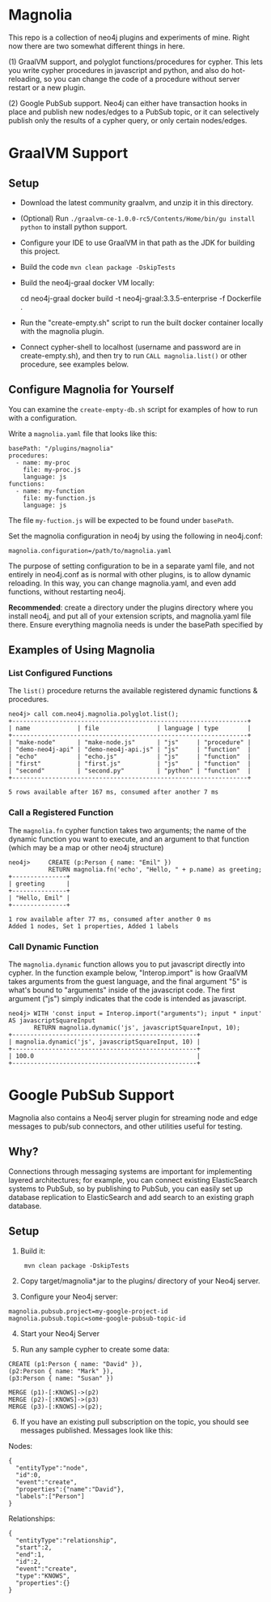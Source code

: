 Magnolia
===========

This repo is a collection of neo4j plugins and experiments of mine.  Right now there are two somewhat different
things in here.

(1) GraalVM support, and polyglot functions/procedures for cypher.  This lets you write cypher procedures in
javascript and python, and also do hot-reloading, so you can change the code of a procedure without server restart
or a new plugin.

(2) Google PubSub support.  Neo4j can either have transaction hooks in place and publish new nodes/edges to
a PubSub topic, or it can selectively publish only the results of a cypher query, or only certain nodes/edges.

# GraalVM Support

## Setup

- Download the latest community graalvm, and unzip it in this directory.
- (Optional) Run `./graalvm-ce-1.0.0-rc5/Contents/Home/bin/gu install python` to install python support.
- Configure your IDE to use GraalVM in that path as the JDK for building this project.
- Build the code `mvn clean package -DskipTests`
- Build the neo4j-graal docker VM locally:

    cd neo4j-graal
    docker build -t neo4j-graal:3.3.5-enterprise -f Dockerfile .

- Run the "create-empty.sh" script to run the built docker container locally with the magnolia plugin.
- Connect cypher-shell to localhost (username and password are in create-empty.sh), and then try to run
`CALL magnolia.list()` or other procedure, see examples below.

## Configure Magnolia for Yourself

You can examine the `create-empty-db.sh` script for examples of how to run with a configuration.

Write a `magnolia.yaml` file that looks like this:

    basePath: "/plugins/magnolia"
    procedures:
      - name: my-proc
        file: my-proc.js
        language: js
    functions:
      - name: my-function
        file: my-function.js
        language: js

The file `my-fuction.js` will be expected to be found under `basePath`.

Set the magnolia configuration in neo4j by using the following in neo4j.conf:

`magnolia.configuration=/path/to/magnolia.yaml`

The purpose of setting configuration to be in a separate yaml file, and not entirely in neo4j.conf
as is normal with other plugins, is to allow dynamic reloading.  In this way, you can change magnolia.yaml, and 
even add functions, without restarting neo4j.

**Recommended**: create a directory under the plugins directory where you install neo4j, and put all of your
extension scripts, and magnolia.yaml file there.  Ensure everything magnolia needs is under the basePath
specified by 

## Examples of Using Magnolia

### List Configured Functions

The `list()` procedure returns the available registered dynamic functions & procedures.

    neo4j> call com.neo4j.magnolia.polyglot.list();
    +-----------------------------------------------------------------+
    | name             | file                | language | type        |
    +-----------------------------------------------------------------+
    | "make-node"      | "make-node.js"      | "js"     | "procedure" |
    | "demo-neo4j-api" | "demo-neo4j-api.js" | "js"     | "function"  |
    | "echo"           | "echo.js"           | "js"     | "function"  |
    | "first"          | "first.js"          | "js"     | "function"  |
    | "second"         | "second.py"         | "python" | "function"  |
    +-----------------------------------------------------------------+
    
    5 rows available after 167 ms, consumed after another 7 ms

### Call a Registered Function

The `magnolia.fn` cypher function takes two arguments; the name of the dynamic function you want to 
execute, and an argument to that function (which may be a map or other neo4j structure)

    neo4j>     CREATE (p:Person { name: "Emil" })
               RETURN magnolia.fn('echo', "Hello, " + p.name) as greeting;
    +---------------+
    | greeting      |
    +---------------+
    | "Hello, Emil" |
    +---------------+
    
    1 row available after 77 ms, consumed after another 0 ms
    Added 1 nodes, Set 1 properties, Added 1 labels

### Call Dynamic Function

The `magnolia.dynamic` function allows you to put javascript directly into cypher.  In the function
example below, "Interop.import" is how GraalVM takes arguments from the guest language, and the final
argument "5" is what's bound to "arguments" inside of the javascript code.  The first argument ("js") simply
indicates that the code is intended as javascript.

    neo4j> WITH 'const input = Interop.import("arguments"); input * input' AS javascriptSquareInput
           RETURN magnolia.dynamic('js', javascriptSquareInput, 10);
    +---------------------------------------------------+
    | magnolia.dynamic('js', javascriptSquareInput, 10) |
    +---------------------------------------------------+
    | 100.0                                             |
    +---------------------------------------------------+

# Google PubSub Support

Magnolia also contains a Neo4j server plugin for streaming node and edge messages to pub/sub
connectors, and other utilities useful for testing.

## Why?

Connections through messaging systems are important for implementing layered architectures; for example,
you can connect existing ElasticSearch systems to PubSub, so by publishing to PubSub, you can easily set
up database replication to ElasticSearch and add search to an existing graph database.

## Setup

1. Build it:

        mvn clean package -DskipTests

2. Copy target/magnolia*.jar to the plugins/ directory of your Neo4j server.

3.  Configure your Neo4j server:

```
magnolia.pubsub.project=my-google-project-id
magnolia.pubsub.topic=some-google-pubsub-topic-id
```

4. Start your Neo4j Server

5. Run any sample cypher to create some data:

```
CREATE (p1:Person { name: "David" }),
(p2:Person { name: "Mark" }),
(p3:Person { name: "Susan" })

MERGE (p1)-[:KNOWS]->(p2)
MERGE (p2)-[:KNOWS]->(p3)
MERGE (p3)-[:KNOWS]->(p2);
```

6. If you have an existing pull subscription on the topic, you should see messages published.  Messages look like this:

Nodes:
```
{ 
  "entityType":"node",
  "id":0,
  "event":"create",
  "properties":{"name":"David"},
  "labels":["Person"]
}
```

Relationships:
```
{
  "entityType":"relationship",
  "start":2,
  "end":1,
  "id":2,
  "event":"create",
  "type":"KNOWS",
  "properties":{}
}
```
